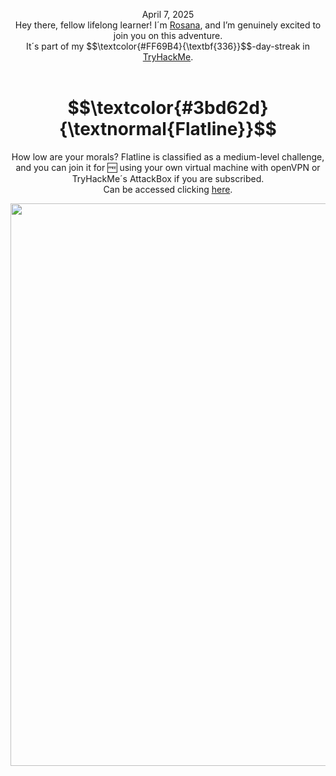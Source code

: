 <p align="center">April 7, 2025<br>
Hey there, fellow lifelong learner! I´m <a href="https://www.linkedin.com/in/rosanafssantos/">Rosana</a>, and I’m genuinely excited to join you on this adventure.<br>
It´s part of my $$\textcolor{#FF69B4}{\textbf{336}}$$-day-streak in  <a href="https://tryhackme.com">TryHackMe</a>.<br><br></p>


<h1 align="center">
  $$\textcolor{#3bd62d}{\textnormal{Flatline}}$$
</h1>
<p align="center">How low are your morals? Flatline is classified as a medium-level challenge,<br>
   and you can join it for 🆓 using your own virtual machine with openVPN or TryHackMe´s AttackBox if you are subscribed.<br> Can be accessed clicking <a 
   href="https://tryhackme.com/room/flatline">here</a>.</p>
                                                              
<p align="center"> <img width="900px" src="image](https://github.com/user-attachments/assets/944b6e4d-a22d-42b3-b679-883bcdeec880"> </p>

<br>


<br>
